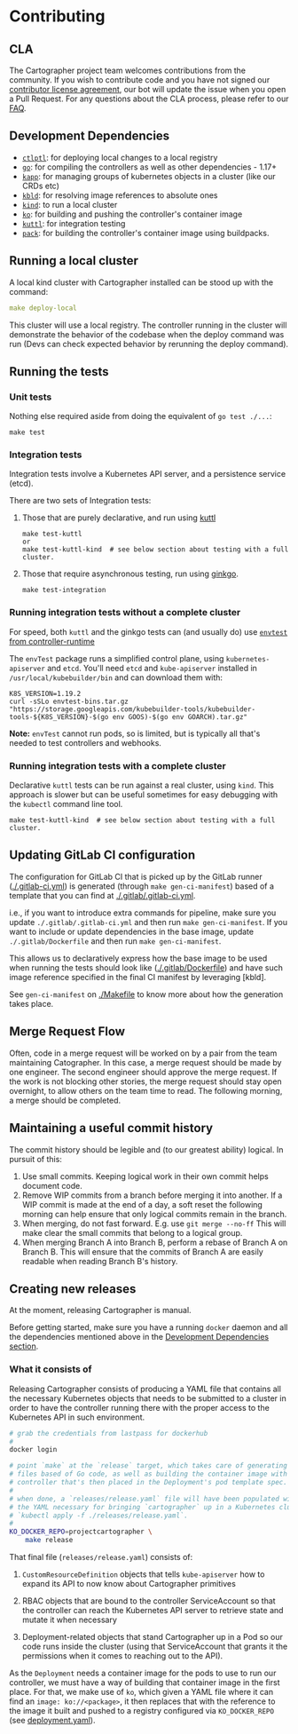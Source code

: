 # Contributing

## CLA

The Cartographer project team welcomes contributions from the community. If you wish to contribute code and you have not signed our [contributor license agreement](https://cla.vmware.com/cla/1/preview), our bot will update the issue when you open a Pull Request. For any questions about the CLA process, please refer to our [FAQ](https://cla.vmware.com/faq).

## Development Dependencies

- [`ctlptl`]: for deploying local changes to a local registry
- [`go`]: for compiling the controllers as well as other dependencies - 1.17+
- [`kapp`]: for managing groups of kubernetes objects in a cluster (like our CRDs etc)
- [`kbld`]: for resolving image references to absolute ones
- [`kind`]: to run a local cluster
- [`ko`]: for building and pushing the controller's container image
- [`kuttl`]: for integration testing
- [`pack`]: for building the controller's container image using buildpacks.

[`ctlptl`]: https://github.com/tilt-dev/ctlptl
[`go`]: https://golang.org/dl/
[`kapp`]: https://github.com/vmware-tanzu/carvel-kapp
[`kbld`]: https://github.com/vmware-tanzu/carvel-kbld
[`kind`]: https://kind.sigs.k8s.io/docs/user/quick-start/
[`ko`]: https://github.com/google/ko
[`kuttl`]: https://github.com/kudobuilder/kuttl
[`pack`]: https://github.com/buildpacks/pack
[`ytt`]: https://github.com/vmware-tanzu/carvel-ytt

## Running a local cluster
A local kind cluster with Cartographer installed can be stood up with the command:
```yaml
make deploy-local
```

This cluster will use a local registry. The controller running in the cluster will
demonstrate the behavior of the codebase when the deploy command was run (Devs can
check expected behavior by rerunning the deploy command).

## Running the tests

### Unit tests

Nothing else required aside from doing the equivalent of `go test ./...`:

```
make test
```

### Integration tests

Integration tests involve a Kubernetes API server, and a persistence service (etcd).

There are two sets of Integration tests:
1. Those that are purely declarative, and run using [kuttl](https://github.com/kudobuilder/kuttl)
   ```
   make test-kuttl
   or
   make test-kuttl-kind  # see below section about testing with a full cluster.
   ```
   
2. Those that require asynchronous testing, run using [ginkgo](https://onsi.github.io/ginkgo/). 
   ```
   make test-integration
   ```

### Running integration tests without a complete cluster

For speed, both `kuttl` and the ginkgo tests can (and usually do) use 
[`envtest` from controller-runtime](https://pkg.go.dev/sigs.k8s.io/controller-runtime/pkg/envtest)

The `envTest` package runs a simplified control plane, using `kubernetes-apiserver` and `etcd`. You'll need `etcd` 
and `kube-apiserver` installed in `/usr/local/kubebuilder/bin`
and can download them with:

```
K8S_VERSION=1.19.2
curl -sSLo envtest-bins.tar.gz "https://storage.googleapis.com/kubebuilder-tools/kubebuilder-tools-${K8S_VERSION}-$(go env GOOS)-$(go env GOARCH).tar.gz"
```

**Note:** `envTest` cannot run pods, so is limited, but is typically all that's needed to test controllers and webhooks.

### Running integration tests with a complete cluster

Declarative `kuttl` tests can be run against a real cluster, using `kind`. This approach is slower but can be useful 
sometimes for easy debugging with the `kubectl` command line tool.
```
make test-kuttl-kind  # see below section about testing with a full cluster.
```

## Updating GitLab CI configuration

The configuration for GitLab CI that is picked up by the GitLab runner
([./.gitlab-ci.yml](./.gitlab-ci.yml)) is generated (through `make
gen-ci-manifest`) based of a template that you can find at
[./.gitlab/.gitlab-ci.yml](./.gitlab/.gitlab-ci.yml).

i.e., if you want to introduce extra commands for pipeline, make sure you
update `./.gitlab/.gitlab-ci.yml` and then run `make gen-ci-manifest`. If you
want to include or update dependencies in the base image, update
`./.gitlab/Dockerfile` and then run `make gen-ci-manifest`.

This allows us to declaratively express how the base image to be used when
running the tests should look like
([./.gitlab/Dockerfile](./.gitlab/Dockerfile)) and have such image reference
specified in the final CI manifest by leveraging [kbld].

See `gen-ci-manifest` on [./Makefile](./Makefile) to know more about how the
generation takes place.


## Merge Request Flow

Often, code in a merge request will be worked on by a pair from the team maintaining Catographer.
In this case, a merge request should be made by one engineer. The second engineer should approve
the merge request. If the work is not blocking other stories, the merge request should stay open
overnight, to allow others on the team time to read. The following morning, a merge should be
completed.

## Maintaining a useful commit history

The commit history should be legible and (to our greatest ability) logical. In pursuit of this:

1. Use small commits. Keeping logical work in their own commit helps document code.
1. Remove WIP commits from a branch before merging it into another. If a WIP commit is made at the
end of a day, a soft reset the following morning can help ensure that only logical commits remain
in the branch.
1. When merging, do not fast forward. E.g. use `git merge --no-ff` This will make clear the small
commits that belong to a logical group.
1. When merging Branch A into Branch B, perform a rebase of Branch A on Branch B. This will
ensure that the commits of Branch A are easily readable when reading Branch B's history.


## Creating new releases

At the moment, releasing Cartographer is manual.

Before getting started, make sure you have a running `docker` daemon and all
the dependencies mentioned above in the [Development Dependencies
section](#development-dependencies).


### What it consists of

Releasing Cartographer consists of producing a YAML file that contains all the
necessary Kubernetes objects that needs to be submitted to a cluster in order
to have the controller running there with the proper access to the Kubernetes
API in such environment.


```bash
# grab the credentials from lastpass for dockerhub
#
docker login

# point `make` at the `release` target, which takes care of generating any YAML
# files based of Go code, as well as building the container image with the
# controller that's then placed in the Deployment's pod template spec.
#
# when done, a `releases/release.yaml` file will have been populated with all
# the YAML necessary for bringing `cartographer` up in a Kubernetes cluster via
# `kubectl apply -f ./releases/release.yaml`.
#
KO_DOCKER_REPO=projectcartographer \
	make release
```

That final file (`releases/release.yaml`) consists of:

1. `CustomResourceDefinition` objects that tells `kube-apiserver` how to expand
   its API to now know about Cartographer primitives

1. RBAC objects that are bound to the controller ServiceAccount so that the
   controller can reach the Kubernetes API server to retrieve state and mutate
   it when necessary

1. Deployment-related objects that stand Cartographer up in a Pod so our code runs
   inside the cluster (using that ServiceAccount that grants it the permissions
   when it comes to reaching out to the API).

As the `Deployment` needs a container image for the pods to use to run our
controller, we must have a way of building that container image in the first
place. For that, we make use of `ko`, which given a YAML file where it can find
an `image: ko://<package>`, it then replaces that with the reference to the
image it built and pushed to a registry configured via `KO_DOCKER_REPO` (see
[deployment.yaml](./config/manager/deployment.yaml)). 
